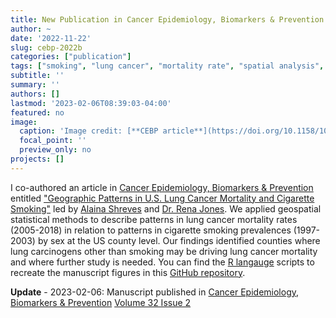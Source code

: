 ```yaml
---
title: New Publication in Cancer Epidemiology, Biomarkers & Prevention
author: ~
date: '2022-11-22'
slug: cebp-2022b
categories: ["publication"]
tags: ["smoking", "lung cancer", "mortality rate", "spatial analysis", "cluster detection"]
subtitle: ''
summary: ''
authors: []
lastmod: '2023-02-06T08:39:03-04:00'
featured: no
image:
  caption: 'Image credit: [**CEBP article**](https://doi.org/10.1158/1055-9965.EPI-22-0253)'
  focal_point: ''
  preview_only: no
projects: []
---
```


I co-authored an article in [Cancer Epidemiology, Biomarkers & Prevention](https://cebp.aacrjournals.org/) entitled ["Geographic Patterns in U.S. Lung Cancer Mortality and Cigarette Smoking"](https://doi.org/10.1158/1055-9965.EPI-22-0253) led by [Alaina Shreves](https://orcid.org/0000-0002-0127-4391) and [Dr. Rena Jones](https://orcid.org/0000-0003-1294-1679). We applied geospatial statistical methods to describe patterns in lung cancer mortality rates (2005-2018) in relation to patterns in cigarette smoking prevalences (1997-2003) by sex at the US county level. Our findings identified counties where lung carcinogens other than smoking may be driving lung cancer mortality and where further study is needed. You can find the [R langauge](https://cran.r-project.org/) scripts to recreate the manuscript figures in this [GitHub repository](https://github.com/idblr/geo_US_lung_cancer_and_smoking).

**Update** - 2023-02-06: Manuscript published in [Cancer Epidemiology, Biomarkers & Prevention](https://cebp.aacrjournals.org/) [Volume 32 Issue 2](https://aacrjournals.org/cebp/issue/32/2)
